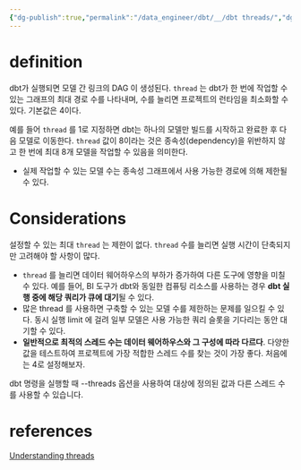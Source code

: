 ```yaml
---
{"dg-publish":true,"permalink":"/data_engineer/dbt/__/dbt threads/","dgPassFrontmatter":true,"noteIcon":"","created":"","updated":""}
---
```



# definition

dbt가 실행되면 모델 간 링크의 DAG 이 생성된다.
`thread` 는 dbt가 한 번에 작업할 수 있는 그래프의 최대 경로 수를 나타내며, 수를 늘리면 프로젝트의 런타임을 최소화할 수 있다. 기본값은 4이다.

예를 들어 `thread` 를 1로 지정하면 dbt는 하나의 모델만 빌드를 시작하고 완료한 후 다음 모델로 이동한다. `thread` 값이 8이라는 것은 종속성(dependency)을 위반하지 않고 한 번에 최대 8개 모델을 작업할 수 있음을 의미한다.
- 실제 작업할 수 있는 모델 수는 종속성 그래프에서 사용 가능한 경로에 의해 제한될 수 있다.

# Considerations

설정할 수 있는 최대 `thread` 는 제한이 없다. `thread` 수를 늘리면 실행 시간이 단축되지만 고려해야 할 사항이 많다.

- `thread` 를 늘리면 데이터 웨어하우스의 부하가 증가하여 다른 도구에 영향을 미칠 수 있다. 예를 들어, BI 도구가 dbt와 동일한 컴퓨팅 리소스를 사용하는 경우 **dbt 실행 중에 해당 쿼리가 큐에 대기**될 수 있다.
- 많은 thread 를 사용하면 구축할 수 있는 모델 수를 제한하는 문제를 일으킬 수 있다. 동시 실행 limit 에 걸려 일부 모델은 사용 가능한 쿼리 슬롯을 기다리는 동안 대기할 수 있다.
- **일반적으로 최적의 스레드 수는 데이터 웨어하우스와 그 구성에 따라 다르다**. 다양한 값을 테스트하여 프로젝트에 가장 적합한 스레드 수를 찾는 것이 가장 좋다. 처음에는 4로 설정해보자.

dbt 명령을 실행할 때 --threads 옵션을 사용하여 대상에 정의된 값과 다른 스레드 수를 사용할 수 있습니다.

# references

[Understanding threads​](https://docs.getdbt.com/docs/core/connection-profiles#understanding-threads "Direct link to heading")